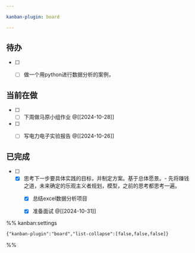 ```yaml
---

kanban-plugin: board

---
```


## 待办

- [ ] - [ ] 做一个用python进行数据分析的案例，


## 当前在做

- [ ] - [ ] 下周做马原小组作业
	@[[2024-10-28]]
- [ ] - [ ] 写电力电子实验报告
	@[[2024-10-26]]


## 已完成

- [ ] - [x] 思考下一步要具体实践的目标，并制定方案。基于总体愿景。- 先将赚钱之道，未来确定的乐观主义者规划，模型，之前的思考都思考一遍。
	- [x] 总结excel数据分析项目
	- [x] 准备面试
	 @[[2024-10-31]]




%% kanban:settings
```
{"kanban-plugin":"board","list-collapse":[false,false,false]}
```
%%
